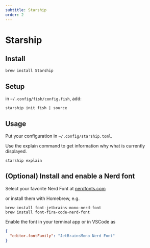 ```yaml
---
subtitle: Starship
order: 2
---
```


# Starship

## Install

```sh
brew install Starship
```

## Setup

in `~/.config/fish/config.fish`, add:

```fish
starship init fish | source
```

## Usage

Put your configuration in `~/.config/starship.toml`.

Use the explain command to get information why what is currently displayed.

```fish
starship explain
```

## (Optional) Install and enable a Nerd font

Select your favorite Nerd Font at [nerdfonts.com](https://www.nerdfonts.com)

or install them with Homebrew, e.g.

```fish
brew install font-jetbrains-mono-nerd-font
brew install font-fira-code-nerd-font
```

Enable the font in your terminal app
or in VSCode as

```json
{
  "editor.fontFamily": "JetBrainsMono Nerd Font"
}
```
